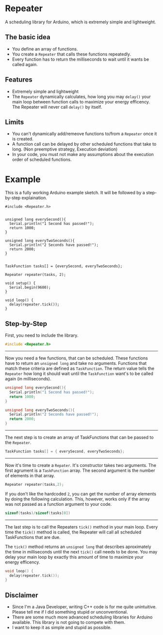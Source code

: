 Repeater
========

A scheduling library for Arduino, which is extremely simple and lightweight. 


The basic idea
--------------

- You define an array of functions.
- You create a `Repeater` that calls these functions repeatedly.
- Every function has to return the milliseconds to wait until it wants be called again.


Features
--------

- Extremely simple and lightweight 
- The `Repeater` dynamically calculates, how long you may `delay()` your main loop between function calls to maximize your energy efficency. The Repeater will never call `delay()` by itself.


Limits
------

- You can't dynamically add/remeove functions to/from a `Repeater` once it is created. 
- A function call can be delayed by other scheduled functions that take to long. (Non preemptive strategy, Execution deviation)
- In your code, you must not make any assumptions about the execution order of scheduled functions. 


Example
=======

This is a fully working Arduino example sketch. It will be followed by a step-by-step explaination.

```cp
#include <Repeater.h>


unsigned long everySecond(){
  Serial.println("1 Second has passed!");
  return 1000;
}

unsigned long everyTwoSeconds(){
  Serial.println("2 Seconds have passed!");
  return 2000;
}


TaskFunction tasks[] = {everySecond, everyTwoSeconds};

Repeater repeater(tasks, 2);

void setup() {
  Serial.begin(9600);
}

void loop() {
  delay(repeater.tick());       
}

```


Step-by-Step
-----------


First, you need to include the library.

```cpp
#include <Repeater.h>
````

----------

Now you need a few functions, that can be scheduled. These functions have to return an `unsigned long` and
take no arguments. Functions that match these criteria are defined as `TaskFunction`. The return value tells the `Repeater` how long it should wait until the `TaskFunction` want's to be called again (in milliseconds).

```cpp
unsigned long everySecond(){
  Serial.println("1 Second has passed!");
  return 1000;
}

unsigned long everyTwoSeconds(){
  Serial.println("2 Seconds have passed!");
  return 2000;
}
```

----------

The next step is to create an array of TaskFunctions that can be passed to the `Repeater`.

```cpp
TaskFunction tasks[] = { everySecond, everyTwoSeconds};
```

----------

Now it's time to create a `Repater`. It's constructor takes two arguments. 
The first agrument is a `TaskFunction` array. The second argument is the number of elements in that array.

```cpp
Repeater repeater(tasks,2);
```

If you don't like the hardcoded `2`, you can get the number of array elements by doing the following calculation. This, however, works only if the array was not passed as a function argument to your code.

```cpp
sizeof(tasks)/sizeof(tasks[0])
```

----------

The last step is to call the Repeaters `tick()` method in your main loop. Every time the `tick()` method is called, the Repeater will call all scheduled TaskFunctions that are due.

The `tick()` method returns an `unsigned long` that describes aproximately the time in milliseconds until the next `tick()` call needs to be done. You may delay your main loop by exactly this amount of time to maximize your energy efficency.


```cpp
void loop() {
  delay(repeater.tick());       
}
```


Disclaimer
----------
- Since I'm a Java Developer, writing C++ code is for me quite unintuitive. Please tell me if I did something stupid or unconventional.
- There are some much more advanced scheduling libraries for Arduino available. This library is not going to compete with them. 
- I want to keep it as simple and stupid as possible.


